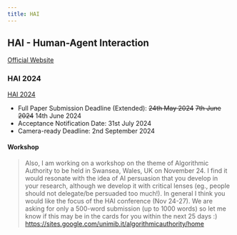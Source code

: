 ```yaml
---
title: HAI
---
```


## HAI - Human-Agent Interaction

[Official Website](https://hai-conference.net/)

### HAI 2024

[HAI 2024](https://hai-conference.net/hai2024/)

- Full Paper Submission Deadline (Extended): ~~24th May 2024~~ ~~7th June 2024~~ 14th June 2024
- Acceptance Notification Date: 31st July 2024
- Camera-ready Deadline: 2nd September 2024

#### Workshop

> Also, I am working on a workshop on the theme of Algorithmic Authority to be held in Swansea, Wales, UK on November 24. I find it would resonate with the idea of AI persuasion that you develop in your research, although we develop it with critical lenses (eg., people should not delegate/be persuaded too much!). In general I think you would like the focus of the HAI conference (Nov 24-27). We are asking for only a 500-word submission (up to 1000 words) so let me know if this may be in the cards for you within the next 25 days :) https://sites.google.com/unimib.it/algorithmicauthority/home

